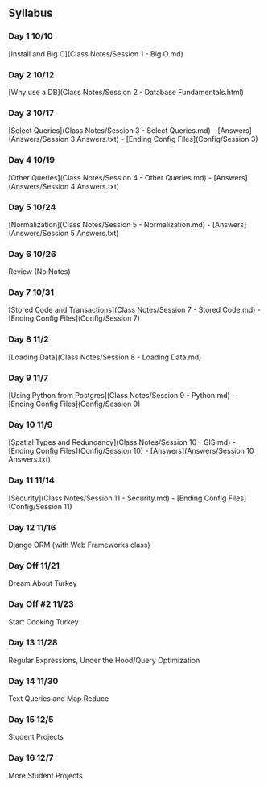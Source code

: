 ## Syllabus
### Day 1 10/10
[Install and Big O](Class Notes/Session 1 - Big O.md)
### Day 2 10/12
[Why use a DB](Class Notes/Session 2 - Database Fundamentals.html)
### Day 3 10/17
[Select Queries](Class Notes/Session 3 - Select Queries.md) -  [Answers](Answers/Session 3 Answers.txt) - [Ending Config Files](Config/Session 3)
### Day 4 10/19
[Other Queries](Class Notes/Session 4 - Other Queries.md) - [Answers](Answers/Session 4 Answers.txt)
### Day 5 10/24
[Normalization](Class Notes/Session 5 - Normalization.md) - [Answers](Answers/Session 5 Answers.txt)
### Day 6 10/26
Review (No Notes)
### Day 7 10/31
[Stored Code and Transactions](Class Notes/Session 7 - Stored Code.md) - [Ending Config Files](Config/Session 7)
### Day 8 11/2
[Loading Data](Class Notes/Session 8 - Loading Data.md)
### Day 9 11/7
[Using Python from Postgres](Class Notes/Session 9 - Python.md) - [Ending Config Files](Config/Session 9)
### Day 10 11/9
[Spatial Types and Redundancy](Class Notes/Session 10 - GIS.md) - [Ending Config Files](Config/Session 10) - [Answers](Answers/Session 10 Answers.txt)
### Day 11 11/14
[Security](Class Notes/Session 11 - Security.md) - [Ending Config Files](Config/Session 11)
### Day 12 11/16
Django ORM (with Web Frameworks class)
### Day Off 11/21
Dream About Turkey
### Day Off #2 11/23
Start Cooking Turkey
### Day 13 11/28
Regular Expressions, Under the Hood/Query Optimization
### Day 14 11/30
Text Queries and Map Reduce
### Day 15 12/5
Student Projects
### Day 16 12/7
More Student Projects
